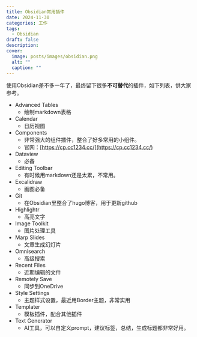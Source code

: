 ```yaml
---
title: Obsidian常用插件
date: 2024-11-30
categories: 工作
tags:
  - Obsidian
draft: false
description: 
cover:
  image: posts/images/obsidian.png
  alt: ""
  caption: ""
---
```


使用Obsidian差不多一年了，最终留下很多**不可替代**的插件，如下列表，供大家参考。

- Advanced Tables
	- 绘制markdown表格
- Calendar
	- 日历视图
- Components
	- 非常强大的组件插件，整合了好多常用的小组件。
	- 官网：[https://cp.cc1234.cc/](https://cp.cc1234.cc/)
- Dataview
	- 必备
- Editing Toolbar
	- 有时候用markdown还是太累，不常用。
- Excalidraw
	- 画图必备
- Git
	- 在Obsidian里整合了hugo博客，用于更新github
- Highlightr
	- 高亮文字
- Image Toolkit
	- 图片处理工具
- Marp Slides
	- 文章生成幻灯片
- Omnisearch
	- 高级搜索
- Recent Files
	- 近期编辑的文件
- Remotely Save
	- 同步到OneDrive
- Style Settings
	- 主题样式设置，最近用Border主题，非常实用
- Templater
	- 模板插件，配合其他插件
- Text Generator
	- AI工具，可以自定义prompt，建议标签，总结，生成标题都非常好用。